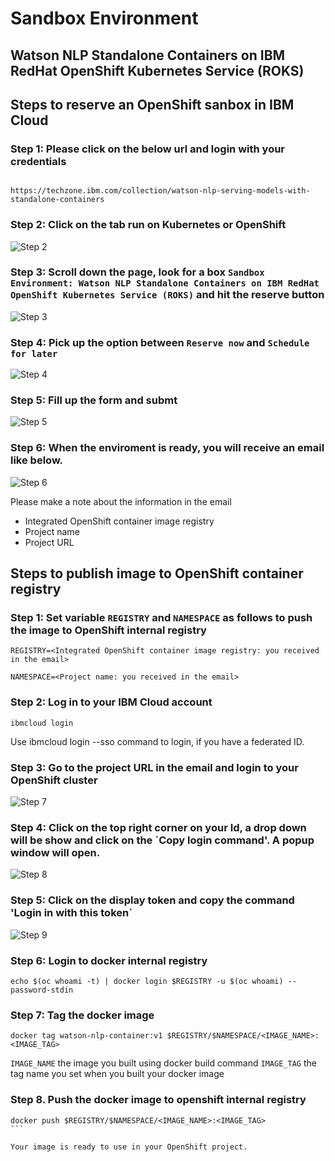 # Sandbox Environment

## Watson NLP Standalone Containers on IBM RedHat OpenShift Kubernetes Service (ROKS)

## Steps to reserve an OpenShift sanbox in IBM Cloud

### Step 1: Please click on the below url and login with your credentials

```

https://techzone.ibm.com/collection/watson-nlp-serving-models-with-standalone-containers

```

### Step 2: Click on the tab run on Kubernetes or OpenShift

![Step 2](images/step2.png)

### Step 3: Scroll down the page, look for a box `Sandbox Environment: Watson NLP Standalone Containers on IBM RedHat OpenShift Kubernetes Service (ROKS)` and hit the reserve button

![Step 3](images/step3.png)

### Step 4: Pick up the option between `Reserve now` and `Schedule for later`

![Step 4](images/step4.png)

### Step 5: Fill up the form and submt

![Step 5](images/step5.png)

### Step 6: When the enviroment is ready, you will receive an email like below.

![Step 6](images/step6.png)

Please make a note about the information in the email

- Integrated OpenShift container image registry
- Project name
- Project URL

## Steps to publish image to OpenShift container registry

### Step 1: Set variable `REGISTRY` and `NAMESPACE` as follows to push the image to OpenShift internal registry

```
REGISTRY=<Integrated OpenShift container image registry: you received in the email>
```

```
NAMESPACE=<Project name: you received in the email>
```

### Step 2: Log in to your IBM Cloud account

```
ibmcloud login
```

Use ibmcloud login --sso command to login, if you have a federated ID.

### Step 3: Go to the project URL in the email and login to your OpenShift cluster

![Step 7](images/step7.png)

### Step 4: Click on the top right corner on your Id, a drop down will be show and click on the `Copy login command'. A popup window will open.

![Step 8](images/step8.png)

### Step 5: Click on the display token and copy the command 'Login in with this token`

![Step 9](images/step9.png)

### Step 6: Login to docker internal registry

```
echo $(oc whoami -t) | docker login $REGISTRY -u $(oc whoami) --password-stdin
```

### Step 7: Tag the docker image

```
docker tag watson-nlp-container:v1 $REGISTRY/$NAMESPACE/<IMAGE_NAME>:<IMAGE_TAG>
```

`IMAGE_NAME` the image you built using docker build command
`IMAGE_TAG` the tag name you set when you built your docker image

### Step 8. Push the docker image to openshift internal registry

````
docker push $REGISTRY/$NAMESPACE/<IMAGE_NAME>:<IMAGE_TAG>
```

Your image is ready to use in your OpenShift project.



